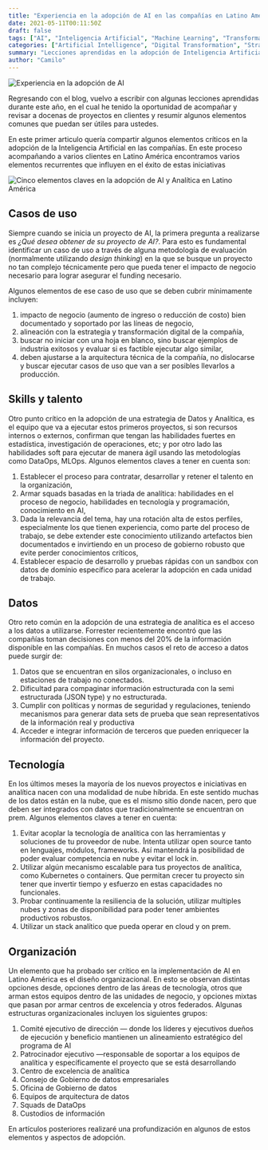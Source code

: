 ```yaml
---
title: "Experiencia en la adopción de AI en las compañías en Latino América"
date: 2021-05-11T00:11:50Z
draft: false
tags: ["AI", "Inteligencia Artificial", "Machine Learning", "Transformación Digital", "Latino América", "Adopción Tecnológica"]
categories: ["Artificial Intelligence", "Digital Transformation", "Strategy"]
summary: "Lecciones aprendidas en la adopción de Inteligencia Artificial en compañías de Latino América, incluyendo cinco elementos críticos para el éxito: casos de uso, skills y talento, datos, tecnología y organización."
author: "Camilo"
---
```


![Experiencia en la adopción de AI](https://cdn-images-1.medium.com/max/800/1*g671teqc--QqffVzwWJwUw.png)

Regresando con el blog, vuelvo a escribir con algunas lecciones aprendidas durante este año, en el cual he tenido la oportunidad de acompañar y revisar a docenas de proyectos en clientes y resumir algunos elementos comunes que puedan ser útiles para ustedes.

En este primer articulo quería compartir algunos elementos críticos en la adopción de la Inteligencia Artificial en las compañías. En este proceso acompañando a varios clientes en Latino América encontramos varios elementos recurrentes que influyen en el éxito de estas iniciativas

![Cinco elementos claves en la adopción de AI y Analítica en Latino América](https://cdn-images-1.medium.com/max/800/1*YvR6xYfk_85MqDwQgixOwg.png)

## Casos de uso

Siempre cuando se inicia un proyecto de AI, la primera pregunta a realizarse es *¿Qué desea obtener de su proyecto de AI?*. Para esto es fundamental identificar un caso de uso a través de alguna metodología de evaluación (normalmente utilizando *design thinking*) en la que se busque un proyecto no tan complejo técnicamente pero que pueda tener el impacto de negocio necesario para lograr asegurar el funding necesario.

Algunos elementos de ese caso de uso que se deben cubrir mínimamente incluyen:

1. impacto de negocio (aumento de ingreso o reducción de costo) bien documentado y soportado por las líneas de negocio,
2. alineación con la estrategia y transformación digital de la compañía,
3. buscar no iniciar con una hoja en blanco, sino buscar ejemplos de industria exitosos y evaluar si es factible ejecutar algo similar,
4. deben ajustarse a la arquitectura técnica de la compañía, no dislocarse y buscar ejecutar casos de uso que van a ser posibles llevarlos a producción.

## Skills y talento

Otro punto crítico en la adopción de una estrategia de Datos y Analítica, es el equipo que va a ejecutar estos primeros proyectos, si son recursos internos o externos, confirman que tengan las habilidades fuertes en estadística, investigación de operaciones, etc; y por otro lado las habilidades soft para ejecutar de manera ágil usando las metodologías como DataOps, MLOps. Algunos elementos claves a tener en cuenta son:

1. Establecer el proceso para contratar, desarrollar y retener el talento en la organización,
2. Armar squads basadas en la triada de analítica: habilidades en el proceso de negocio, habilidades en tecnología y programación, conocimiento en AI,
3. Dada la relevancia del tema, hay una rotación alta de estos perfiles, especialmente los que tienen experiencia, como parte del proceso de trabajo, se debe extender este conocimiento utilizando artefactos bien documentados e invirtiendo en un proceso de gobierno robusto que evite perder conocimientos críticos,
4. Establecer espacio de desarrollo y pruebas rápidas con un sandbox con datos de domínio específico para acelerar la adopción en cada unidad de trabajo.

## Datos

Otro reto común en la adopción de una estrategia de analítica es el acceso a los datos a utilizarse. Forrester recientemente encontró que las compañías toman decisiones con menos del 20% de la información disponible en las compañías. En muchos casos el reto de acceso a datos puede surgir de:

1. Datos que se encuentran en silos organizacionales, o incluso en estaciones de trabajo no conectados.
2. Dificultad para compaginar información estructurada con la semi estructurada (JSON type) y no estructurada.
3. Cumplir con políticas y normas de seguridad y regulaciones, teniendo mecanismos para generar data sets de prueba que sean representativos de la información real y productiva
4. Acceder e integrar información de terceros que pueden enriquecer la información del proyecto.

## Tecnología

En los últimos meses la mayoría de los nuevos proyectos e iniciativas en analítica nacen con una modalidad de nube híbrida. En este sentido muchas de los datos están en la nube, que es el mismo sitio donde nacen, pero que deben ser integrados con datos que tradicionalmente se encuentran on prem. Algunos elementos claves a tener en cuenta:

1. Evitar acoplar la tecnología de analítica con las herramientas y soluciones de tu proveedor de nube. Intenta utilizar open source tanto en lenguajes, módulos, frameworks. Así mantendrá la posibilidad de poder evaluar competencia en nube y evitar el lock in.
2. Utilizar algún mecanismo escalable para tus proyectos de analítica, como Kubernetes o containers. Que permitan crecer tu proyecto sin tener que invertir tiempo y esfuerzo en estas capacidades no funcionales.
3. Probar continuamente la resiliencia de la solución, utilizar multiples nubes y zonas de disponibilidad para poder tener ambientes productivos robustos.
4. Utilizar un stack analítico que pueda operar en cloud y on prem.

## Organización

Un elemento que ha probado ser crítico en la implementación de AI en Latino América es el diseño organizacional. En esto se observan distintas opciones desde, opciones dentro de las áreas de tecnología, otros que arman estos equipos dentro de las unidades de negocio, y opciones mixtas que pasan por armar centros de excelencia y otros federados. Algunas estructuras organizacionales incluyen los siguientes grupos:

1. Comité ejecutivo de dirección — donde los líderes y ejecutivos dueños de ejecución y beneficio mantienen un alineamiento estratégico del programa de AI
2. Patrocinador ejecutivo —responsable de soportar a los equipos de analítica y específicamente el proyecto que se está desarrollando
3. Centro de excelencia de analítica
4. Consejo de Gobierno de datos empresariales
5. Oficina de Gobierno de datos
6. Equipos de arquitectura de datos
7. Squads de DataOps
8. Custodios de información

En artículos posteriores realizaré una profundización en algunos de estos elementos y aspectos de adopción.